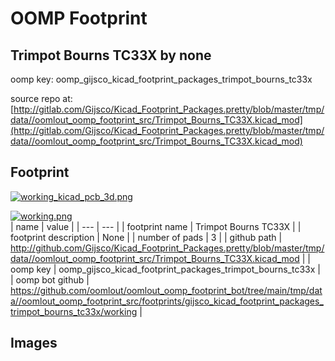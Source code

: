 # OOMP Footprint  
## Trimpot Bourns TC33X  by none  
  
oomp key: oomp_gijsco_kicad_footprint_packages_trimpot_bourns_tc33x  
  
source repo at: [http://gitlab.com/Gijsco/Kicad_Footprint_Packages.pretty/blob/master/tmp/data//oomlout_oomp_footprint_src/Trimpot_Bourns_TC33X.kicad_mod](http://gitlab.com/Gijsco/Kicad_Footprint_Packages.pretty/blob/master/tmp/data//oomlout_oomp_footprint_src/Trimpot_Bourns_TC33X.kicad_mod)  
## Footprint  
  
[![working_kicad_pcb_3d.png](working_kicad_pcb_3d_600.png)](working_kicad_pcb_3d.png)  
  
[![working.png](working_600.png)](working.png)  
| name | value | 
| --- | --- | 
| footprint name | Trimpot Bourns TC33X | 
| footprint description | None | 
| number of pads | 3 | 
| github path | http://github.com/Gijsco/Kicad_Footprint_Packages.pretty/blob/master/tmp/data//oomlout_oomp_footprint_src/Trimpot_Bourns_TC33X.kicad_mod | 
| oomp key | oomp_gijsco_kicad_footprint_packages_trimpot_bourns_tc33x | 
| oomp bot github | https://github.com/oomlout/oomlout_oomp_footprint_bot/tree/main/tmp/data//oomlout_oomp_footprint_src/footprints/gijsco_kicad_footprint_packages_trimpot_bourns_tc33x/working | 
## Images  
